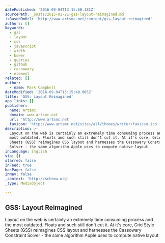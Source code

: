 ```yaml
---
datePublished: '2016-09-04T13:15:50.181Z'
sourcePath: _posts/2015-01-21-gss-layout-reimagined.md
isBasedOnUrl: 'http://www.artsmc.net/content/gss-layout-reimagined'
authors: []
keywords:
  - gss
  - layout
  - css
  - javascript
  - width
  - bower
  - queries
  - github
  - cassowary
  - element
related: []
author:
  - name: Mark Campbell
dateModified: '2016-09-04T13:15:49.905Z'
title: 'GSS: Layout Reimagined'
app_links: []
publisher:
  name: Artsmc
  domain: www.artsmc.net
  url: 'http://www.artsmc.net'
  favicon: 'http://www.artsmc.net/sites/all/themes/writer/favicon.ico'
description: >-
  Layout on the web is certainly an extremely time consuming process and the
  most outdated. Floats and such still don't cut it. At it's core, Grid Style
  Sheets (GSS) reimagines CSS layout and harnesses the Cassowary Constraint
  Solver - the same algorithm Apple uses to compute native layout.
inLanguage: English
via: {}
starred: false
inFeed: true
hasPage: false
inNav: false
_context: 'http://schema.org'
_type: MediaObject

---
```

<article style=""><h1>GSS: Layout Reimagined</h1><p>Layout on the web is certainly an extremely time consuming process and the most outdated. Floats and such still don't cut it. At it's core, Grid Style Sheets (GSS) reimagines CSS layout and harnesses the Cassowary Constraint Solver - the same algorithm Apple uses to compute native layout.</p></article>